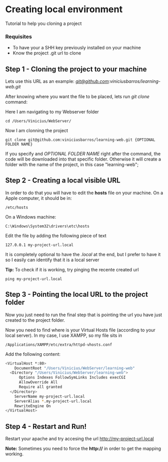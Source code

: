 # Creating local environment
Tutorial to help you cloning a project

### Requisites
* To have your a SHH key previously installed on your machine
* Know the project .git url to clone

## Step 1 - Cloning the project to your machine

Lets use this URL as an example:
*git@github.com:viniciusbarros/learning-web.git*

After knowing where you want the file to be placed, lets run *git clone* command:

 Here I am navigating to my Webserver folder

	cd /Users/Vinicius/WebServer/

Now I am clonning the project

	git clone git@github.com:viniciusbarros/learning-web.git {OPTIONAL FOLDER NAME}

If you specify and *OPTIONAL FOLDER NAME* right after the command, the code will be downloaded into that specific folder. Otherwise it will create a folder with the name of the project, in this case "learning-web";

## Step 2 - Creating a local visible URL

In order to do that you will have to edit the **hosts** file on your machine.
On a Apple computer, it should be in:

	/etc/hosts

On a Windows machine:

	C:\Windows\System32\drivers\etc\hosts

Edit the file by adding the following piece of text

	127.0.0.1 my-project-url.local

It is completely optional to have the *.local* at the end, but I prefer to have it so I easily can identify that it is a local server

**Tip:** To check if it is working, try pinging the recente created url

	ping my-project-url.local

## Step 3 - Pointing the local URL to the project folder

Now you just need to run the final step that is pointing the url you have just created to the project folder.

Now you need to find where is your Virtual Hosts file (according to your local server). In my case, I use XAMPP, so my file sits in

	/Applications/XAMPP/etc/extra/httpd-vhosts.conf

Add the following content:

```bash
<VirtualHost *:80>
    DocumentRoot "/Users/Vinicius/WebServer/learning-web"
  <Directory "/Users/Vinicius/WebServer/learning-web">
	  Options Indexes FollowSymLinks Includes execCGI
	  AllowOverride All
	  Require all granted
  </Directory>
	ServerName my-project-url.local
	ServerAlias *.my-project-url.local
	RewriteEngine On
</VirtualHost>
 ```

## Step 4 - Restart and Run!
Restart your apache and try accesing the url http://my-project-url.local

**Note:** Sometimes you need to force the **http://** in order to get the mapping working.

